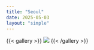 ```yaml
---
title: "Seoul"
date: 2025-05-03
layout: "simple"
---
```


{{< gallery >}}
  <img src="featured.jpeg" class="grid-w33" />
{{< /gallery >}}
